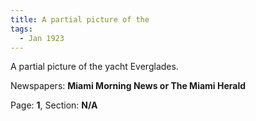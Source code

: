 ```yaml
---  
title: A partial picture of the  
tags:  
  - Jan 1923  
---  
```

  
A partial picture of the yacht Everglades.  
  
Newspapers: **Miami Morning News or The Miami Herald**  
  
Page: **1**, Section: **N/A** 
